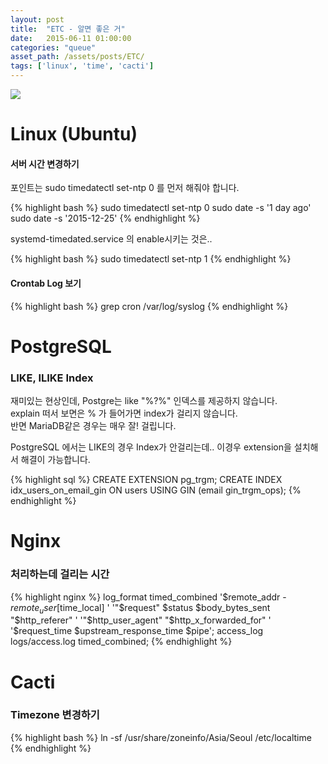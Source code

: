 ```yaml
---
layout: post
title:  "ETC - 알면 좋은 거"
date:   2015-06-11 01:00:00
categories: "queue"
asset_path: /assets/posts/ETC/
tags: ['linux', 'time', 'cacti']
---
```

<div>
    <img src="{{ page.asset_path }}power.jpg" class="img-responsive img-rounded">
</div>


# Linux (Ubuntu)

#### 서버 시간 변경하기

포인트는 sudo timedatectl set-ntp 0 를 먼저 해줘야 합니다.<br>

{% highlight bash %}
sudo timedatectl set-ntp 0
sudo date -s '1 day ago'
sudo date -s '2015-12-25'
{% endhighlight %}

systemd-timedated.service 의 enable시키는 것은.. 

{% highlight bash %}
sudo timedatectl set-ntp 1
{% endhighlight %}

#### Crontab Log 보기

{% highlight bash %}
grep cron /var/log/syslog
{% endhighlight %}


# PostgreSQL

### LIKE, ILIKE Index

재미있는 현상인데, Postgre는 like "%?%" 인덱스를 제공하지 않습니다. <br>
explain 떠서 보면은 % 가 들어가면 index가 걸리지 않습니다.<br>
반면 MariaDB같은 경우는 매우 잘! 걸립니다.

PostgreSQL 에서는 LIKE의 경우 Index가 안걸리는데.. 이경우 extension을 설치해서 해결이 가능합니다.

{% highlight sql %}
CREATE EXTENSION pg_trgm;
CREATE INDEX idx_users_on_email_gin ON users USING GIN (email gin_trgm_ops);
{% endhighlight %}


# Nginx

### 처리하는데 걸리는 시간

{% highlight nginx %}
log_format timed_combined '$remote_addr - $remote_user [$time_local] '
            '"$request" $status $body_bytes_sent "$http_referer" '
            '"$http_user_agent" "$http_x_forwarded_for" '
            '$request_time $upstream_response_time $pipe';
access_log logs/access.log timed_combined;
{% endhighlight %}

# Cacti

### Timezone 변경하기

{% highlight bash %}
ln -sf /usr/share/zoneinfo/Asia/Seoul /etc/localtime
{% endhighlight %}
